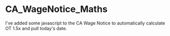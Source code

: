 # CA_WageNotice_Maths
I've added some javascript to the CA Wage Notice to automatically calculate OT 1.5x and pull today's date.
